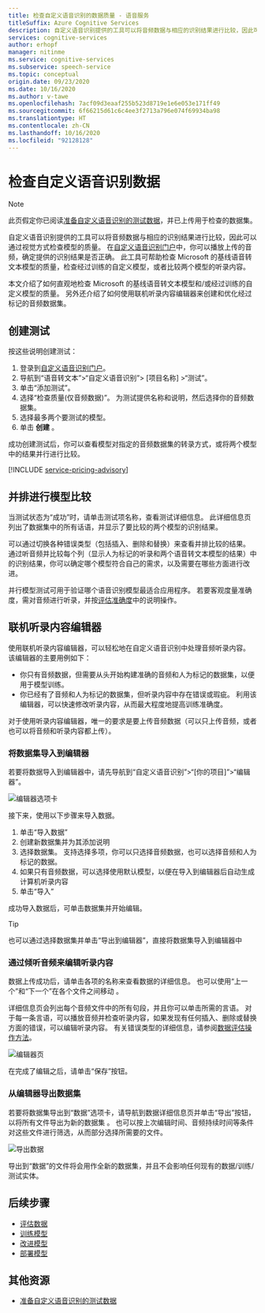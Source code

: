 ```yaml
---
title: 检查自定义语音识别的数据质量 - 语音服务
titleSuffix: Azure Cognitive Services
description: 自定义语音识别提供的工具可以将音频数据与相应的识别结果进行比较，因此可以通过视觉方式检查模型的质量。 你可以播放上传的音频，确定提供的识别结果是否正确。
services: cognitive-services
author: erhopf
manager: nitinme
ms.service: cognitive-services
ms.subservice: speech-service
ms.topic: conceptual
origin.date: 09/23/2020
ms.date: 10/16/2020
ms.author: v-tawe
ms.openlocfilehash: 7acf09d3eaaf255b523d8719e1e6e053e171ff49
ms.sourcegitcommit: 6f66215d61c6c4ee3f2713a796e074f69934ba98
ms.translationtype: HT
ms.contentlocale: zh-CN
ms.lasthandoff: 10/16/2020
ms.locfileid: "92128128"
---
```

# <a name="inspect-custom-speech-data"></a>检查自定义语音识别数据

> [!NOTE]
> 此页假定你已阅读[准备自定义语音识别的测试数据](how-to-custom-speech-test-data.md)，并已上传用于检查的数据集。

自定义语音识别提供的工具可以将音频数据与相应的识别结果进行比较，因此可以通过视觉方式检查模型的质量。 在[自定义语音识别门户](https://speech.azure.cn/customspeech)中，你可以播放上传的音频，确定提供的识别结果是否正确。 此工具可帮助检查 Microsoft 的基线语音转文本模型的质量，检查经过训练的自定义模型，或者比较两个模型的听录内容。

本文介绍了如何直观地检查 Microsoft 的基线语音转文本模型和/或经过训练的自定义模型的质量。 另外还介绍了如何使用联机听录内容编辑器来创建和优化经过标记的音频数据集。

## <a name="create-a-test"></a>创建测试

按这些说明创建测试：

1. 登录到[自定义语音识别门户](https://speech.azure.cn/customspeech)。
2. 导航到“语音转文本”>“自定义语音识别”> [项目名称] >“测试”。
3. 单击“添加测试”。
4. 选择“检查质量(仅音频数据)”。 为测试提供名称和说明，然后选择你的音频数据集。
5. 选择最多两个要测试的模型。
6. 单击 **创建** 。

成功创建测试后，你可以查看模型对指定的音频数据集的转录方式，或将两个模型中的结果并行进行比较。

[!INCLUDE [service-pricing-advisory](includes/service-pricing-advisory.md)]

## <a name="side-by-side-model-comparisons"></a>并排进行模型比较

当测试状态为“成功”时，请单击测试项名称，查看测试详细信息。 此详细信息页列出了数据集中的所有话语，并显示了要比较的两个模型的识别结果。

可以通过切换各种错误类型（包括插入、删除和替换）来查看并排比较的结果。 通过听音频并比较每个列（显示人为标记的听录和两个语音转文本模型的结果）中的识别结果，你可以确定哪个模型符合自己的需求，以及需要在哪些方面进行改进。

并行模型测试可用于验证哪个语音识别模型最适合应用程序。 若要客观度量准确度，需对音频进行听录，并按[评估准确度](how-to-custom-speech-evaluate-data.md)中的说明操作。

## <a name="online-transcription-editor"></a>联机听录内容编辑器

使用联机听录内容编辑器，可以轻松地在自定义语音识别中处理音频听录内容。 该编辑器的主要用例如下： 

* 你只有音频数据，但需要从头开始构建准确的音频和人为标记的数据集，以便用于模型训练。
* 你已经有了音频和人为标记的数据集，但听录内容中存在错误或瑕疵。 利用该编辑器，可以快速修改听录内容，从而最大程度地提高训练准确度。

对于使用听录内容编辑器，唯一的要求是要上传音频数据（可以只上传音频，或者也可以将音频和听录内容都上传）。

### <a name="import-datasets-to-editor"></a>将数据集导入到编辑器

若要将数据导入到编辑器中，请先导航到“自定义语音识别”>“[你的项目]”>“编辑器”。

![编辑器选项卡](media/custom-speech/custom-speech-editor-detail.png)

接下来，使用以下步骤来导入数据。

1. 单击“导入数据”
1. 创建新数据集并为其添加说明
1. 选择数据集。 支持选择多项，你可以只选择音频数据，也可以选择音频和人为标记的数据。
1. 如果只有音频数据，可以选择使用默认模型，以便在导入到编辑器后自动生成计算机听录内容
1. 单击“导入” 

成功导入数据后，可单击数据集并开始编辑。

> [!TIP]
> 也可以通过选择数据集并单击“导出到编辑器”，直接将数据集导入到编辑器中

### <a name="edit-transcription-by-listening-to-audio"></a>通过倾听音频来编辑听录内容

数据上传成功后，请单击各项的名称来查看数据的详细信息。 也可以使用“上一个”和“下一个”在各个文件之间移动 。

详细信息页会列出每个音频文件中的所有句段，并且你可以单击所需的言语。 对于每一条言语，可以播放音频并检查听录内容，如果发现有任何插入、删除或替换方面的错误，可以编辑听录内容。 有关错误类型的详细信息，请参阅[数据评估操作方法](how-to-custom-speech-evaluate-data.md)。

![编辑器页](media/custom-speech/custom-speech-editor.png)

在完成了编辑之后，请单击“保存”按钮。

### <a name="export-datasets-from-the-editor"></a>从编辑器导出数据集

若要将数据集导出到“数据”选项卡，请导航到数据详细信息页并单击“导出”按钮，以将所有文件导出为新的数据集 。 也可以按上次编辑时间、音频持续时间等条件对这些文件进行筛选，从而部分选择所需要的文件。 

![导出数据](media/custom-speech/custom-speech-editor-export.png)

导出到“数据”的文件将会用作全新的数据集，并且不会影响任何现有的数据/训练/测试实体。

## <a name="next-steps"></a>后续步骤

- [评估数据](how-to-custom-speech-evaluate-data.md)
- [训练模型](how-to-custom-speech-train-model.md)
- [改进模型](how-to-custom-speech-improve-accuracy.md)
- [部署模型](how-to-custom-speech-deploy-model.md)

## <a name="additional-resources"></a>其他资源

- [准备自定义语音识别的测试数据](how-to-custom-speech-test-data.md)
